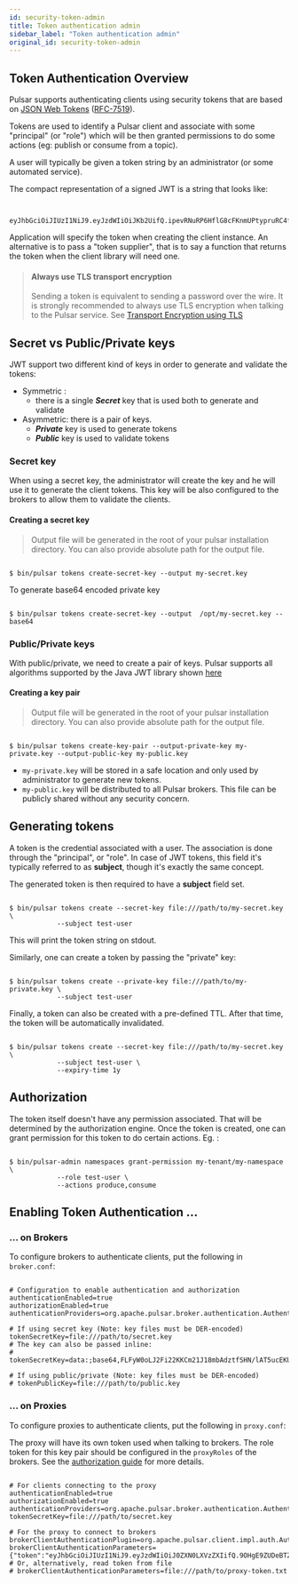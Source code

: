 ```yaml
---
id: security-token-admin
title: Token authentication admin
sidebar_label: "Token authentication admin"
original_id: security-token-admin
---
```


## Token Authentication Overview

Pulsar supports authenticating clients using security tokens that are based on [JSON Web Tokens](https://jwt.io/introduction/) ([RFC-7519](https://tools.ietf.org/html/rfc7519)).

Tokens are used to identify a Pulsar client and associate with some "principal" (or "role") which
will be then granted permissions to do some actions (eg: publish or consume from a topic).

A user will typically be given a token string by an administrator (or some automated service).

The compact representation of a signed JWT is a string that looks like:

```

 eyJhbGciOiJIUzI1NiJ9.eyJzdWIiOiJKb2UifQ.ipevRNuRP6HflG8cFKnmUPtypruRC4fb1DWtoLL62SY

```

Application will specify the token when creating the client instance. An alternative is to pass
a "token supplier", that is to say a function that returns the token when the client library
will need one.

> #### Always use TLS transport encryption
> Sending a token is equivalent to sending a password over the wire. It is strongly recommended to
> always use TLS encryption when talking to the Pulsar service. See
> [Transport Encryption using TLS](security-tls-transport.md)

## Secret vs Public/Private keys

JWT support two different kind of keys in order to generate and validate the tokens:

 * Symmetric :
    - there is a single ***Secret*** key that is used both to generate and validate
 * Asymmetric: there is a pair of keys.
    - ***Private*** key is used to generate tokens
    - ***Public*** key is used to validate tokens

### Secret key

When using a secret key, the administrator will create the key and he will
use it to generate the client tokens. This key will be also configured to
the brokers to allow them to validate the clients.

#### Creating a secret key

> Output file will be generated in the root of your pulsar installation directory. You can also provide absolute path for the output file.

```shell

$ bin/pulsar tokens create-secret-key --output my-secret.key

```

To generate base64 encoded private key

```shell

$ bin/pulsar tokens create-secret-key --output  /opt/my-secret.key --base64

```

### Public/Private keys

With public/private, we need to create a pair of keys. Pulsar supports all algorithms supported by the Java JWT library shown [here](https://github.com/jwtk/jjwt#signature-algorithms-keys)

#### Creating a key pair

> Output file will be generated in the root of your pulsar installation directory. You can also provide absolute path for the output file.

```shell

$ bin/pulsar tokens create-key-pair --output-private-key my-private.key --output-public-key my-public.key

```

 * `my-private.key` will be stored in a safe location and only used by administrator to generate
   new tokens.
 * `my-public.key` will be distributed to all Pulsar brokers. This file can be publicly shared without
   any security concern.

## Generating tokens

A token is the credential associated with a user. The association is done through the "principal",
or "role". In case of JWT tokens, this field it's typically referred to as **subject**, though
it's exactly the same concept.

The generated token is then required to have a **subject** field set.

```shell

$ bin/pulsar tokens create --secret-key file:///path/to/my-secret.key \
            --subject test-user

```

This will print the token string on stdout.

Similarly, one can create a token by passing the "private" key:

```shell

$ bin/pulsar tokens create --private-key file:///path/to/my-private.key \
            --subject test-user

```

Finally, a token can also be created with a pre-defined TTL. After that time,
the token will be automatically invalidated.

```shell

$ bin/pulsar tokens create --secret-key file:///path/to/my-secret.key \
            --subject test-user \
            --expiry-time 1y

```

## Authorization

The token itself doesn't have any permission associated. That will be determined by the
authorization engine. Once the token is created, one can grant permission for this token to do certain
actions. Eg. :

```shell

$ bin/pulsar-admin namespaces grant-permission my-tenant/my-namespace \
            --role test-user \
            --actions produce,consume

```

## Enabling Token Authentication ...

### ... on Brokers

To configure brokers to authenticate clients, put the following in `broker.conf`:

```properties

# Configuration to enable authentication and authorization
authenticationEnabled=true
authorizationEnabled=true
authenticationProviders=org.apache.pulsar.broker.authentication.AuthenticationProviderToken

# If using secret key (Note: key files must be DER-encoded)
tokenSecretKey=file:///path/to/secret.key
# The key can also be passed inline:
# tokenSecretKey=data:;base64,FLFyW0oLJ2Fi22KKCm21J18mbAdztfSHN/lAT5ucEKU=

# If using public/private (Note: key files must be DER-encoded)
# tokenPublicKey=file:///path/to/public.key

```

### ... on Proxies

To configure proxies to authenticate clients, put the following in `proxy.conf`:

The proxy will have its own token used when talking to brokers. The role token for this
key pair should be configured in the ``proxyRoles`` of the brokers. See the [authorization guide](security-authorization.md) for more details.

```properties

# For clients connecting to the proxy
authenticationEnabled=true
authorizationEnabled=true
authenticationProviders=org.apache.pulsar.broker.authentication.AuthenticationProviderToken
tokenSecretKey=file:///path/to/secret.key

# For the proxy to connect to brokers
brokerClientAuthenticationPlugin=org.apache.pulsar.client.impl.auth.AuthenticationToken
brokerClientAuthenticationParameters={"token":"eyJhbGciOiJIUzI1NiJ9.eyJzdWIiOiJ0ZXN0LXVzZXIifQ.9OHgE9ZUDeBTZs7nSMEFIuGNEX18FLR3qvy8mqxSxXw"}
# Or, alternatively, read token from file
# brokerClientAuthenticationParameters=file:///path/to/proxy-token.txt

```

